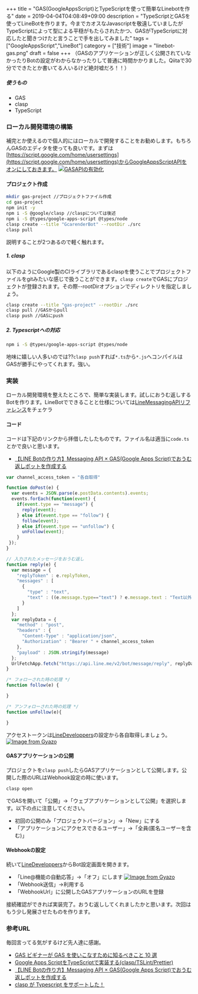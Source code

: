 +++
title = "GAS(GoogleAppsScript)とTypeScriptを使って簡単なLinebotを作る"
date = 2019-04-04T04:08:49+09:00
description = "TypeScriptとGASを使ってLineBotを作ります。今までカオスなJavascriptを敬遠していましたがTypeScriptによって型による平穏がもたらされたかつ、GASがTypeScriptに対応したと聞きつけたと言うことで手を出してみました"
tags = ["GoogleAppsScript","LineBot"]
category = ["技術"]
image = "linebot-gas.png"
draft = false
+++
（GASのアプリケーションが正しく公開されていなかったりBotの設定がわからなかったりして普通に時間かかりました。Qiitaで30分でできたとか書いてる人いるけど絶対嘘だろ！！）

##### 使うもの
- GAS
- clasp
- TypeScript

### ローカル開発環境の構築
補完とか使えるので個人的にはローカルで開発することをお勧めします。もちろんGASのエディタを使っても良いです。まずは[https://script.google.com/home/usersettings](https://script.google.com/home/usersettings)からGoogleAppsScriptAPIをオンにしておきます。
[![GASAPIの有効化](https://i.gyazo.com/03f659b5a167d80852448fdcec0deca9.png)](https://gyazo.com/03f659b5a167d80852448fdcec0deca9)

#### プロジェクト作成
``` bash
mkdir gas-project //プロジェクトファイル作成
cd gas-project
npm init -y
npm i -S @google/clasp //claspについては後述
npm i -S @types/google-apps-script @types/node
clasp create --title "GcarenderBot" --rootDir ./src
clasp pull
```

説明することが2つあるので軽く触れます。
##### 1. clasp
以下のようにGoogle製のCIライブラリであるclaspを使うことでプロジェクトファイルをgitみたいな感じで扱うことができます。`clasp create`でGASにプロジェクトが登録されます。その際--rootDirオプションでディレクトリを指定しましょう。
```bash
clasp create --title "gas-project" --rootDir ./src
clasp pull //GASからpull
clasp push //GASにpush
```

##### 2. Typescriptへの対応
```bash
npm i -S @types/google-apps-script @types/node
```
地味に嬉しい人多いのでは??`clasp push`すれば`*.ts`から`*.js`へコンパイルはGASが勝手にやってくれます。強い。

### 実装
ローカル開発環境を整えたところで、簡単な実装します。試しにおうむ返しするBotを作ります。LineBotでできることと仕様については[LineMessagingAPIリファレンス](https://developers.line.biz/ja/docs/messaging-api/overview/)をチェケラ
#### コード
コードは下記のリンクから拝借したしたものです。ファイル名は適当に`code.ts`とかで良いと思います。

- [【LINE Botの作り方】Messaging API × GAS(Google Apps Script)でおうむ返しボットを作成する](https://www.takeiho.com/messaging-api-gas)

```javascript
var channel_access_token = "各自取得"

function doPost(e) {
  var events = JSON.parse(e.postData.contents).events;
  events.forEach(function(event) {
    if(event.type == "message") {
      reply(event);
    } else if(event.type == "follow") {
      follow(event);
    } else if(event.type == "unfollow") {
      unFollow(event);
    }
 });
}

// 入力されたメッセージをおうむ返し
function reply(e) {
  var message = {
    "replyToken" : e.replyToken,
    "messages" : [
      {
        "type" : "text",
        "text" : ((e.message.type=="text") ? e.message.text : "Text以外は返せません・・・")
      }
    ]
  };
  var replyData = {
    "method" : "post",
    "headers" : {
      "Content-Type" : "application/json",
      "Authorization" : "Bearer " + channel_access_token
    },
    "payload" : JSON.stringify(message)
  };
  UrlFetchApp.fetch("https://api.line.me/v2/bot/message/reply", replyData);
}

/* フォローされた時の処理 */
function follow(e) {

}

/* アンフォローされた時の処理 */
function unFollow(e){

}
```

アクセストークンは[LineDeveloppers](https://developers.line.biz/console/)の設定から各自取得しましょう。
[![Image from Gyazo](https://i.gyazo.com/0c59246484f7269d20d3d3504c367825.png)](https://gyazo.com/0c59246484f7269d20d3d3504c367825)


#### GASアプリケーションの公開
プロジェクトを`clasp push`したらGASアプリケーションとして公開します。公開した際のURLはWebhook設定の時に使います。
```bash
clasp open
```

でGASを開いて「公開」→「ウェブアプリケーションとして公開」を選択します。以下の点に注意してください。

- 初回の公開のみ「プロジェクトバージョン」→「New」にする
- 「アプリケーションにアクセスできるユーザー」→「全員(匿名ユーザーを含む)」

#### Webhookの設定
続いて[LineDeveloppers](https://developers.line.biz/console/)からBot設定画面を開きます。

- 「Line@機能の自動応答」→「オフ」にします
[![Image from Gyazo](https://i.gyazo.com/f1a7c955bd235f4bc9f786f0011d4027.png)](https://gyazo.com/f1a7c955bd235f4bc9f786f0011d4027)
- 「Webhook送信」→利用する
- 「WebhookUrl」に公開したGASアプリケーションのURLを登録

接続確認ができれば実装完了。おうむ返ししてくれましたかと思います。次回はもう少し発展させたものを作ります。

### 参考URL
毎回言ってる気がするけど先人達に感謝。

- [GAS ビギナーが GAS を使いこなすために知るべきこと 10 選](https://qiita.com/tanabee/items/2c51681396fe12b6a0e4)
- [Google Apps ScriptをTypeScriptで実装する(clasp/TSLint/Prettier)](https://budougumi0617.github.io/2019/01/16/develop-google-apps-script-by-typescript/)
- [【LINE Botの作り方】Messaging API × GAS(Google Apps Script)でおうむ返しボットを作成する](https://www.takeiho.com/messaging-api-gas)
- [clasp が Typescript をサポートした！](https://qiita.com/HeRo/items/f2ce057c6b1456e896ad)
